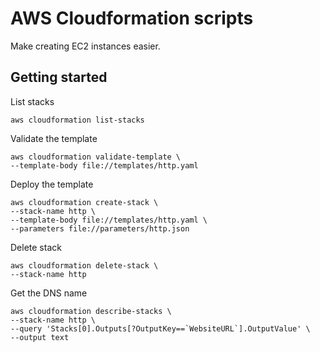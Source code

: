 # AWS Cloudformation scripts

Make creating EC2 instances easier.

## Getting started

List stacks

```
aws cloudformation list-stacks
```

Validate the template
```
aws cloudformation validate-template \
--template-body file://templates/http.yaml
```

Deploy the template
```
aws cloudformation create-stack \
--stack-name http \
--template-body file://templates/http.yaml \
--parameters file://parameters/http.json
```

Delete stack
```
aws cloudformation delete-stack \
--stack-name http
```

Get the DNS name
```
aws cloudformation describe-stacks \
--stack-name http \
--query 'Stacks[0].Outputs[?OutputKey==`WebsiteURL`].OutputValue' \
--output text
```
